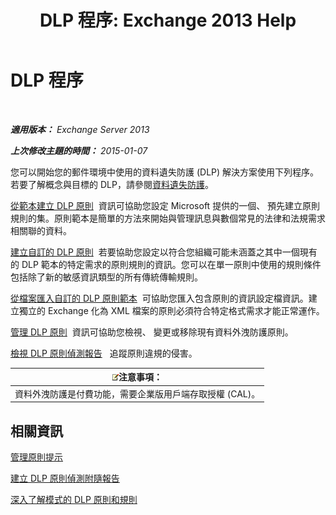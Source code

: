 ﻿---
title: 'DLP 程序: Exchange 2013 Help'
TOCTitle: DLP 程序
ms:assetid: e2f575aa-552e-4dcc-8d7b-1ffd697d67df
ms:mtpsurl: https://technet.microsoft.com/zh-tw/library/JJ657736(v=EXCHG.150)
ms:contentKeyID: 50474435
ms.date: 05/21/2018
mtps_version: v=EXCHG.150
ms.translationtype: MT
---

# DLP 程序

 

_**適用版本：** Exchange Server 2013_

_**上次修改主題的時間：** 2015-01-07_

您可以開始您的郵件環境中使用的資料遺失防護 (DLP) 解決方案使用下列程序。若要了解概念與目標的 DLP，請參閱[資料遺失防護](technical-overview-of-dlp-data-loss-prevention-in-exchange.md)。

[從範本建立 DLP 原則](how-to-new-dlp-data-loss-prevention-policy-template.md)  資訊可協助您設定 Microsoft 提供的一個、 預先建立原則規則的集。原則範本是簡單的方法來開始與管理訊息與數個常見的法律和法規需求相關聯的資料。

[建立自訂的 DLP 原則](create-a-custom-dlp-policy-exchange-2013-help.md)  若要協助您設定以符合您組織可能未涵蓋之其中一個現有的 DLP 範本的特定需求的原則規則的資訊。您可以在單一原則中使用的規則條件包括除了新的敏感資訊類型的所有傳統傳輸規則。

[從檔案匯入自訂的 DLP 原則範本](import-a-custom-dlp-policy-template-from-a-file-exchange-2013-help.md)  可協助您匯入包含原則的資訊設定檔資訊。建立獨立的 Exchange 化為 XML 檔案的原則必須符合特定格式需求才能正常運作。

[管理 DLP 原則](manage-dlp-policies-exchange-2013-help.md)  資訊可協助您檢視、 變更或移除現有資料外洩防護原則。

[檢視 DLP 原則偵測報告](view-dlp-policy-detection-reports-exchange-2013-help.md)   追蹤原則違規的侵害。

<table>
<thead>
<tr class="header">
<th><img src="images/Bb124558.note(EXCHG.150).gif" title="注意事項" alt="注意事項" />注意事項：</th>
</tr>
</thead>
<tbody>
<tr class="odd">
<td>資料外洩防護是付費功能，需要企業版用戶端存取授權 (CAL)。</td>
</tr>
</tbody>
</table>


## 相關資訊

[管理原則提示](how-to-configure-and-manage-policy-tips-a-dlp-feature-exchange.md)

[建立 DLP 原則偵測附隨報告](create-incident-reports-for-dlp-policy-detections-exchange-2013-help.md)

[深入了解模式的 DLP 原則和規則](https://technet.microsoft.com/zh-tw/library/jj156481\(v=exchg.150\))

